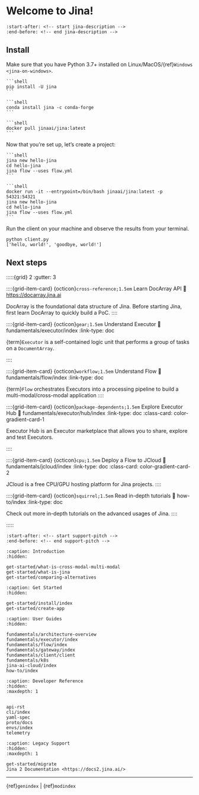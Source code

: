 # Welcome to Jina!

```{include} ../README.md
:start-after: <!-- start jina-description -->
:end-before: <!-- end jina-description -->
```

## Install

Make sure that you have Python 3.7+ installed on Linux/MacOS/{ref}`Windows <jina-on-windows>`.

````{tab} via PyPI
```shell
pip install -U jina
```
````
````{tab} via Conda
```shell
conda install jina -c conda-forge
```
````
````{tab} via Docker
```shell
docker pull jinaai/jina:latest
```
````

Now that you’re set up, let’s create a project:

````{tab} In host
```shell
jina new hello-jina
cd hello-jina
jina flow --uses flow.yml
```
````
````{tab} Inside Docker
```shell
docker run -it --entrypoint=/bin/bash jinaai/jina:latest -p 54321:54321
jina new hello-jina
cd hello-jina
jina flow --uses flow.yml
```
````

Run the client on your machine and observe the results from your terminal.

```shell
python client.py
['hello, world!', 'goodbye, world!']
```


## Next steps

:::::{grid} 2
:gutter: 3


::::{grid-item-card} {octicon}`cross-reference;1.5em` Learn DocArray API
:link: https://docarray.jina.ai

DocArray is the foundational data structure of Jina. Before starting Jina, first learn DocArray to quickly build a PoC. 
::::

::::{grid-item-card} {octicon}`gear;1.5em` Understand Executor
:link: fundamentals/executor/index
:link-type: doc

{term}`Executor` is a self-contained logic unit that performs a group of tasks on a `DocumentArray`.

::::

::::{grid-item-card} {octicon}`workflow;1.5em` Understand Flow
:link: fundamentals/flow/index
:link-type: doc


{term}`Flow` orchestrates Executors into a processing pipeline to build a multi-modal/cross-modal application
::::

::::{grid-item-card} {octicon}`package-dependents;1.5em` Explore Executor Hub
:link: fundamentals/executor/hub/index
:link-type: doc
:class-card: color-gradient-card-1


Executor Hub is an Executor marketplace that allows you to share, explore and test Executors.

::::


::::{grid-item-card} {octicon}`cpu;1.5em` Deploy a Flow to JCloud
:link: fundamentals/jcloud/index
:link-type: doc
:class-card: color-gradient-card-2

JCloud is a free CPU/GPU hosting platform for Jina projects.
::::




::::{grid-item-card} {octicon}`squirrel;1.5em` Read in-depth tutorials
:link: how-to/index
:link-type: doc

Check out more in-depth tutorials on the advanced usages of Jina.
::::


:::::

```{include} ../README.md
:start-after: <!-- start support-pitch -->
:end-before: <!-- end support-pitch -->
```

```{toctree}
:caption: Introduction
:hidden:

get-started/what-is-cross-modal-multi-modal
get-started/what-is-jina
get-started/comparing-alternatives
```

```{toctree}
:caption: Get Started
:hidden:

get-started/install/index
get-started/create-app
```

```{toctree}
:caption: User Guides
:hidden:

fundamentals/architecture-overview
fundamentals/executor/index
fundamentals/flow/index
fundamentals/gateway/index
fundamentals/client/client
fundamentals/k8s
jina-ai-cloud/index
how-to/index
```



```{toctree}
:caption: Developer Reference
:hidden:
:maxdepth: 1


api-rst
cli/index
yaml-spec
proto/docs
envs/index
telemetry
```

```{toctree}
:caption: Legacy Support
:hidden:
:maxdepth: 1

get-started/migrate
Jina 2 Documentation <https://docs2.jina.ai/>
```


---
{ref}`genindex` | {ref}`modindex`

